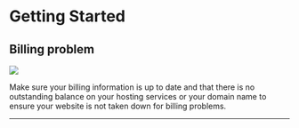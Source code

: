 # Getting Started

## Billing problem

![](recap.png)

Make sure your billing information is up to date and that there is no outstanding balance on your hosting services or your domain name to ensure your website is not taken down for billing problems.

***